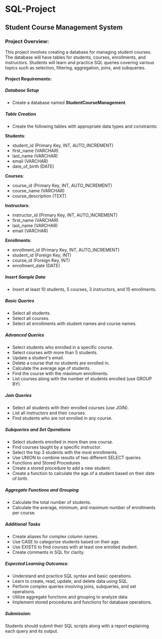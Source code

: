 # SQL-Project

## Student Course Management System

### Project Overview:
This project involves creating a database for managing student courses. The database will have tables for students, courses, enrollments, and instructors. Students will learn and practice SQL queries covering various topics such as selection, filtering, aggregation, joins, and subqueries.

#### Project Requirements:

##### Database Setup
- Create a database named **StudentCourseManagement**.

##### Table Creation
- Create the following tables with appropriate data types and constraints:
  
**Students**:
* student_id (Primary Key, INT, AUTO_INCREMENT)
* first_name (VARCHAR)
* last_name (VARCHAR)
* email (VARCHAR)
* date_of_birth (DATE)

**Courses**: 
* course_id (Primary Key, INT, AUTO_INCREMENT)
* course_name (VARCHAR)
* course_description (TEXT)

**Instructors**:
* instructor_id (Primary Key, INT, AUTO_INCREMENT)
* first_name (VARCHAR)
* last_name (VARCHAR)
* email (VARCHAR)

**Enrollments**:
* enrollment_id (Primary Key, INT, AUTO_INCREMENT)
* student_id (Foreign Key, INT)
* course_id (Foreign Key, INT)
* enrollment_date (DATE)

##### Insert Sample Data
- Insert at least 10 students, 5 courses, 3 instructors, and 15 enrollments.

##### Basic Queries
- Select all students.
- Select all courses.
- Select all enrollments with student names and course names.
 
##### Advanced Queries
- Select students who enrolled in a specific course.
- Select courses with more than 5 students.
- Update a student's email.
- Delete a course that no students are enrolled in.
- Calculate the average age of students.
- Find the course with the maximum enrollments.
- List courses along with the number of students enrolled (use GROUP BY).

##### Join Queries
- Select all students with their enrolled courses (use JOIN).
- List all instructors and their courses.
- Find students who are not enrolled in any course.
  
##### Subqueries and Set Operations
- Select students enrolled in more than one course.
- Find courses taught by a specific instructor.
- Select the top 3 students with the most enrollments.
- Use UNION to combine results of two different SELECT queries.
- Functions and Stored Procedures
- Create a stored procedure to add a new student.
- Create a function to calculate the age of a student based on their date of birth.
  
##### Aggregate Functions and Grouping
- Calculate the total number of students.
- Calculate the average, minimum, and maximum number of enrollments per course.

##### Additional Tasks
- Create aliases for complex column names.
- Use CASE to categorize students based on their age.
- Use EXISTS to find courses with at least one enrolled student.
- Create comments in SQL for clarity.
  
##### Expected Learning Outcomes:
- Understand and practice SQL syntax and basic operations.
- Learn to create, read, update, and delete data using SQL.
- Perform complex queries involving joins, subqueries, and set operations.
- Utilize aggregate functions and grouping to analyze data.
- Implement stored procedures and functions for database operations.

##### Submission:
Students should submit their SQL scripts along with a report explaining each query and its output.
